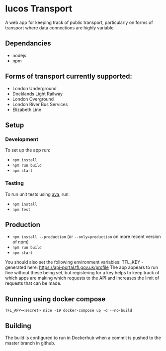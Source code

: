 # lucos Transport
A web app for keeping track of public transport, particularly on forms of transport where data connections are highly variable.

## Dependancies
* nodejs
* npm

## Forms of transport currently supported:
* London Underground
* Docklands Light Railway
* London Overground
* London River Bus Services
* Elizabeth Line

## Setup

### Development
To set up the app run:

* ```npm install```
* ```npm run build```
* ```npm start```

### Testing
To run unit tests using [ava](https://github.com/avajs/ava), run:

* ```npm install```
* ```npm test```

## Production

* ```npm install --production```  (or `--only=production` on more recent version of npm)
* ```npm run build```
* ```npm start```

You should also set the following environment variables:
TFL_KEY - generated here: https://api-portal.tfl.gov.uk/profile
The app appears to run fine without these being set, but registering for a key helps to keep track of which apps are making which requests to the API and increases the limit of requests that can be made.

## Running using docker compose
`TFL_APP=<secret> nice -19 docker-compose up -d --no-build`

## Building
The build is configured to run in Dockerhub when a commit is pushed to the master branch in github.